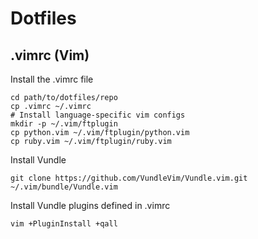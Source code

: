 # Dotfiles

## .vimrc (Vim)

Install the .vimrc file

```
cd path/to/dotfiles/repo
cp .vimrc ~/.vimrc
# Install language-specific vim configs
mkdir -p ~/.vim/ftplugin
cp python.vim ~/.vim/ftplugin/python.vim
cp ruby.vim ~/.vim/ftplugin/ruby.vim
```

Install Vundle

```
git clone https://github.com/VundleVim/Vundle.vim.git ~/.vim/bundle/Vundle.vim
```

Install Vundle plugins defined in .vimrc

```
vim +PluginInstall +qall
```

